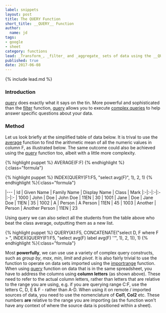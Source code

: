 ```yaml
---
label: snippets
layout: post
title: The QUERY Function
short_title: __QUERY__ Function
author:
  name: jd
tags:
- google
- sheet
category: functions
lead: _Transform_, _filter_ and _aggregate_ sets of data using the __QUERY__ function.
published: true
date: 2017-06-08
---
```

{% include lead.md %}

### Introduction

[query][1] does exactly what it says on the tin. More powerful and sophisticated than the [filter][2] function, [query][1] allows you to execute [complex queries][3] to help answer specific questions about your data.

### Method

Let us look briefly at the simplified table of data below. It is trival to use the [average][4] function to find the arithmetic mean of all the numeric values in column F, as illustrated below. The same outcome could also be achieved using the [query][1] function too, albeit with a little more complexity.

{% highlight puppet %}
AVERAGE(F:F)
{% endhighlight %}{:class="formula"}

{% highlight puppet %}
INDEX(QUERY(F1:F5, "select avg(F)", 1), 2, 1)
{% endhighlight %}{:class="formula"}

|---
| Id | Given Name | Family Name | Display Name | Class | Mark
|:-|:-|:-|:-|:-|:-
| 1000 | John | Doe | John Doe | 11EN | 30
| 1001 | Jane | Doe | Jane Doe | 11EN | 35
| 1002 | A | Person | A Person | 11EN | 45
| 1003 | Another | Person | Another Person | 11EN | 23

Using query we can also select all the students from the table above who beat the class average, outputting them as a new list.

{% highlight puppet %}
QUERY(A1:F5, CONCATENATE("select D, F where F > ", INDEX(QUERY(F1:F5, "select avg(F) label avg(F) ''", 1), 2, 1)), 1)
{% endhighlight %}{:class="formula"}

Most __powerfully__, we can use use a variety of complex query constructs, such as _group by_, _max_, _min_, _limit_ and _pivot_. It is also fairly trivial to use the function to operate on data sets imported using the [importrange][5] function. When using [query][1] function on data that is in the same spreadsheet, you have to address the columns using __column letters__ (as shown above). These need to refer to the actual column letters, rather than letters that are relative to the range you are using, e.g. if you are querying range C:F, use the letters C, D, E & F - rather than A-D. When using it on remote / imported sources of data, you need to use the nomenclature of __Col1__, __Col2__ etc. These numbers __are__ relative to the range you are importing (as the function won't have any context of where the source data is positioned within a sheet).

[1]: https://support.google.com/docs/answer/3093343 "How to use the QUERY function"
[2]: https://support.google.com/docs/answer/3093197 "How to use the FILTER function"
[3]: https://developers.google.com/chart/interactive/docs/querylanguage "Query Language Reference"
[4]: https://support.google.com/docs/answer/3093615 "How to use the AVERAGE function"
[5]: https://support.google.com/docs/answer/3093340 "How to use the IMPORTRANGE function"
